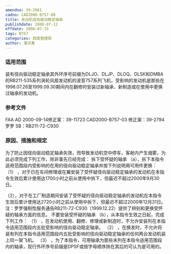 ```yaml
---
amendno: 39-2961
cadno: CAD2000-B757-08
title: 发动机径向驱动稳定轴承
publishdate: 2000-07-12
effdate: 2000-07-15
tags: B757
categories: 西南管理局
author: 蒲洪勇
---
```


### 适用范围 
装有径向驱动稳定轴承其外环序号前缀为DLJO、DLJP、DLOQ、DLSK和DMBA的RB211-535系列涡轮风扇发动机的波音757系列飞机，受影响的发动机是那些在1998.07.26至1999.09.30期间内在翻修时安装过新轴承、新制造或在使用中更换过轴承的发动机。

<!--more-->
### 参考文件
FAA AD 2000-09-14修正案：39-11723 
CAD2000-B757-03  修正案：39-2794
罗罗 SB：RB211-72-C930 

### 原因、措施和规定 
为了防止因径向驱动稳定轴承失效，而导致发动机空中停车，客舱内产生烟雾，为此必须完成下列工作，除非事先已经完成： 拆下受怀疑的轴承 
（a），拆下本指令适用范围段内受影响的在用的径向驱动稳定轴承并按下列说明用可用件更换： 
（1）
，对于已在车间修理或在翼安装了受怀疑径向驱动稳定轴承的发动机在本指令生效后累计使用达1700小时之前从使用中拆下，但最迟不超过2000年9月30日。 

  
（2），对于在工厂制造期间安装了受怀疑的径向驱动稳定轴承的发动机在本指令生效后累计使用达2720小时之前从使用中拆下，但最迟不超过2000年12月31日。 
注：罗罗强制性服务通告RB211-72-C930（1999.12.22）提供了辨别和更换受怀疑的轴承方面的信息。 不要安装受怀疑的轴承 
（b），从本指令生效之日起，完成下列工作： 
（1）
，在发动机使用、翻修、修理或新制造时，不允许安装列在本指令适用范围段内五批受影响的径向驱动稳定轴承。 
（2）
，在换发时，不允许将装有列在本指令适用范围段内五批受影响的径向驱动稳定轴承的任何两台发动机装上同一架飞机。 
（3）
，为了本指令，可用轴承为那些未列在本指令适用范围段内的轴承，现行外环序号前缀是DPSF或按字母顺序排在其后的可认为是可用的。

